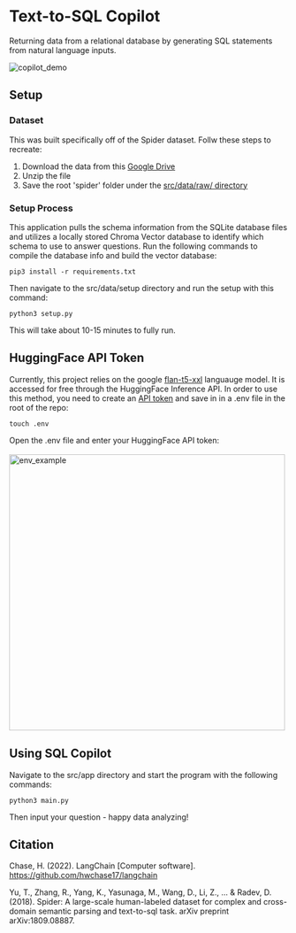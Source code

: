Text-to-SQL Copilot
==============================

Returning data from a relational database by generating SQL statements from natural language inputs.

![copilot_demo](https://github.com/BrettlyCD/text-to-sql/assets/42612621/f2f59382-f283-425d-b0c4-738f7b2aee4a)


## Setup
### Dataset
This was built specifically off of the Spider dataset. Follw these steps to recreate:
1. Download the data from this [Google Drive](https://drive.google.com/uc?export=download&id=1TqleXec_OykOYFREKKtschzY29dUcVAQ)
2. Unzip the file
3. Save the root 'spider' folder under the [src/data/raw/ directory](https://github.com/BrettlyCD/text-to-sql/tree/main/src/data/raw)

### Setup Process
This application pulls the schema information from the SQLite database files and utilizes a locally stored Chroma Vector database to identify which schema to use to answer questions. Run the following commands to compile the database info and build the vector database:

```
pip3 install -r requirements.txt
```
Then navigate to the src/data/setup directory and run the setup with this command: 
```
python3 setup.py
```

This will take about 10-15 minutes to fully run.

## HuggingFace API Token
Currently, this project relies on the google [flan-t5-xxl](https://huggingface.co/google/flan-t5-xxl) languauge model. It is accessed for free through the HuggingFace Inference API. In order to use this method, you need to create an [API token](https://huggingface.co/settings/tokens) and save in in a .env file in the root of the repo:

```
touch .env
```

Open the .env file and enter your HuggingFace API token:
\
\
<img width="499" alt="env_example" src="https://github.com/BrettlyCD/text-to-sql/assets/42612621/aa3c6e5f-428b-45be-b626-e5a373a680f5">

## Using SQL Copilot
Navigate to the src/app directory and start the program with the following commands:
```
python3 main.py
```

Then input your question - happy data analyzing!


## Citation 

Chase, H. (2022). LangChain [Computer software]. https://github.com/hwchase17/langchain

Yu, T., Zhang, R., Yang, K., Yasunaga, M., Wang, D., Li, Z., ... & Radev, D. (2018). Spider: A large-scale human-labeled dataset for complex and cross-domain semantic parsing and text-to-sql task. arXiv preprint arXiv:1809.08887.
